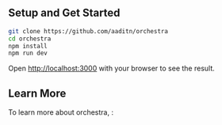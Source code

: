 ## Setup and Get Started

```bash
git clone https://github.com/aaditn/orchestra
cd orchestra
npm install
npm run dev
```

Open [http://localhost:3000](http://localhost:3000) with your browser to see the result.

## Learn More

To learn more about orchestra, <more details coming>:



